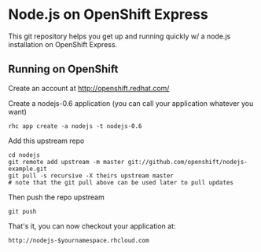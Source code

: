 Node.js on OpenShift Express
==============================

This git repository helps you get up and running quickly w/ a node.js installation
on OpenShift Express. 
 
Running on OpenShift
----------------------------

Create an account at http://openshift.redhat.com/

Create a nodejs-0.6 application (you can call your application whatever you want)

    rhc app create -a nodejs -t nodejs-0.6

Add this upstream repo

    cd nodejs
    git remote add upstream -m master git://github.com/openshift/nodejs-example.git
    git pull -s recursive -X theirs upstream master
    # note that the git pull above can be used later to pull updates
Then push the repo upstream

    git push

That's it, you can now checkout your application at:

    http://nodejs-$yournamespace.rhcloud.com

